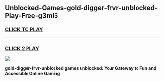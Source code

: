 
## Unblocked-Games-gold-digger-frvr-unblocked-Play-Free-g3ml5
<h3>
<a href="https://premium76.site?title=gold-digger-frvr-unblocked&ref=19M">CLICK TO PLAY</a></h3>
<hr>

<h3>
<a href="https://premium76.site?title=gold-digger-frvr-unblocked&ref=19M">CLICK 2 PLAY</a>
  
</h3>

<a href="https://premium76.site?title=gold-digger-frvr-unblocked&ref=19M"><img src="https://clearcache.store/games.png"></a>


**gold-digger-frvr-unblocked games unblocked: Your Gateway to Fun and Accessible Online Gaming**
